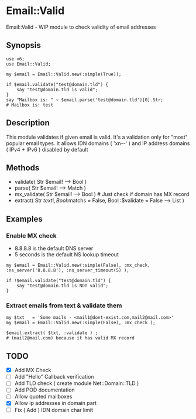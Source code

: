 # Email::Valid
Email::Valid - WIP module to check validity of email addresses
## Synopsis
```perl6
use v6;
use Email::Valid;

my $email = Email::Valid.new(:simple(True));

if $email.validate("test@domain.tld") {
    say "test@domain.tld is valid";
}
say "Mailbox is: " ~ $email.parse('test@domain.tld')[0].Str;
# Mailbox is: test
```

## Description
This module validates if given email is valid.
It's a validation only for "most" popular email types.
It allows IDN domains ( 'xn--' ) and IP address domains ( IPv4 + IPv6 ) disabled by default

## Methods
- validate( Str $email! --> Bool )
- parse( Str $email! --> Match )
- mx_validate( Str $email! --> Bool ) # Just check if domain has MX record
- extract( Str $text!, Bool :$matchs = False, Bool :$validate = False --> List )

## Examples
### Enable MX check
- 8.8.8.8 is the default DNS server
- 5 seconds is the default NS lookup timeout
```perl6
my $email = Email::Valid.new(:simple(False), :mx_check, :ns_server('8.8.8.8'), :ns_server_timeout(5) );

if !$email.validate("test@domain.tld") {
    say "test@domain.tld is NOT valid";
}
```

### Extract emails from text & validate them
```perl6
my $txt   = 'Some mails - <mail1@dont-exist.com,mail2@mail.com>'
my $email = Email::Valid.new(:simple(False), :mx_check );

$email.extract( $txt, :validate ) ; 
# (mail2@mail.com) because it has valid MX record
```

## TODO
- [x] Add MX Check
- [ ] Add "Hello" Callback verification
- [ ] Add TLD check ( create module Net::Domain::TLD )
- [ ] Add POD documentation
- [ ] Allow quoted mailboxes
- [x] Allow ip addresses in domain part
- [ ] Fix ( Add ) IDN domain char limit
